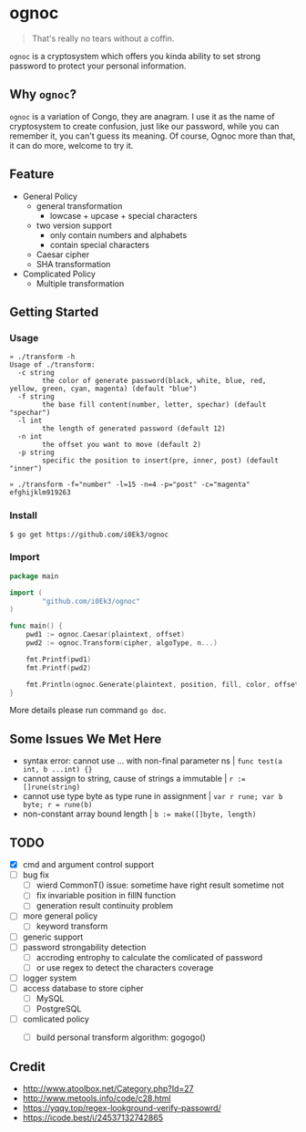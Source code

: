 # ognoc

> That's really no tears without a coffin.

`ognoc` is a cryptosystem which offers you kinda ability to set strong password to protect your personal information.

## Why `ognoc`?

`ognoc` is a variation of Congo, they are anagram. I use it as the name of cryptosystem to create confusion, just like our password, while you can remember it, you can't guess its meaning. Of course, Ognoc more than that, it can do more, welcome to try it.

## Feature

- General Policy
    - general transformation
        - lowcase + upcase + special characters
    - two version support
        - only contain numbers and alphabets
        - contain special characters
    - Caesar cipher
    - SHA transformation
- Complicated Policy
    - Multiple transformation



## Getting Started

### Usage

```console
» ./transform -h
Usage of ./transform:
  -c string
    	the color of generate password(black, white, blue, red, yellow, green, cyan, magenta) (default "blue")
  -f string
    	the base fill content(number, letter, spechar) (default "spechar")
  -l int
    	the length of generated password (default 12)
  -n int
    	the offset you want to move (default 2)
  -p string
    	specific the position to insert(pre, inner, post) (default "inner")

» ./transform -f="number" -l=15 -n=4 -p="post" -c="magenta"
efghijklm919263

```


### Install

`$ go get https://github.com/i0Ek3/ognoc`

### Import

```Go
package main

import (
		"github.com/i0Ek3/ognoc"
)

func main() {
    pwd1 := ognoc.Caesar(plaintext, offset)
    pwd2 := ognoc.Transform(cipher, algoType, n...)

    fmt.Printf(pwd1)
    fmt.Printf(pwd2)

    fmt.Println(ognoc.Generate(plaintext, position, fill, color, offset, pwdLen))
}
```

More details please run command `go doc`.

## Some Issues We Met Here

- syntax error: cannot use ... with non-final parameter ns | `func test(a int, b ...int) {}`
- cannot assign to string, cause of strings a immutable | `r := []rune(string)`
- cannot use type byte as type rune in assignment | `var r rune; var b byte; r = rune(b)`
- non-constant array bound length | `b := make([]byte, length)`


## TODO

- [x] cmd and argument control support
- [ ] bug fix
    - [ ] wierd CommonT() issue: sometime have right result sometime not
    - [ ] fix invariable position in fillN function
    - [ ] generation result continuity problem
- [ ] more general policy
    - [ ] keyword transform
- [ ] generic support
- [ ] password strongability detection
    - [ ] accroding entrophy to calculate the comlicated of password
    - [ ] or use regex to detect the characters coverage
- [ ] logger system
- [ ] access database to store cipher
    - [ ] MySQL
    - [ ] PostgreSQL
- [ ] comlicated policy
    - [ ] build personal transform algorithm: gogogo()


## Credit

- http://www.atoolbox.net/Category.php?Id=27
- http://www.metools.info/code/c28.html
- https://yqqy.top/regex-lookground-verify-passowrd/
- https://icode.best/i/24537132742865
